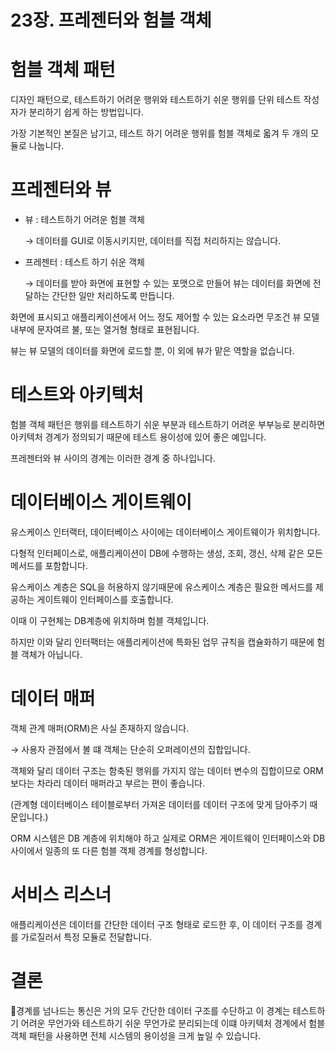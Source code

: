 # 23장. 프레젠터와 험블 객체

# 험블 객체 패턴

디자인 패턴으로, 테스트하기 어려운 행위와 테스트하기 쉬운 행위를 단위 테스트 작성자가 분리하기 쉽게 하는 방법입니다.

가장 기본적인 본질은 남기고, 테스트 하기 어려운 행위를 험블 객체로 옯겨 두 개의 모듈로 나눕니다.

# 프레젠터와 뷰

- 뷰 : 테스트하기 어려운 험블 객체

    → 데이터를 GUI로 이동시키지만, 데이터를 직접 처리하지는 않습니다.

- 프레젠터 : 테스트 하기 쉬운 객체

    → 데이터를 받아 화면에 표현할 수 있는 포맷으로 만들어 뷰는 데이터를 화면에 전달하는 간단한 일만 처리하도록 만듭니다.

화면에 표시되고 애플리케이션에서 어느 정도 제어할 수 있는 요소라면 무조건 뷰 모델 내부에 문자여르 불, 또는 열거형 형태로 표현됩니다.

뷰는 뷰 모델의 데이터를 화면에 로드할 뿐, 이 외에 뷰가 맡은 역할을 없습니다.

# 테스트와 아키텍처

험블 객체 패턴은 행위를 테스트하기 쉬운 부분과 테스트하기 어려운 부부능로 분리하면 아키텍처 경계가 정의되기 때문에 테스트 용이성에 있어 좋은 예입니다.

프레젠터와 뷰 사이의 경계는 이러한 경계 중 하나입니다.

# 데이터베이스 게이트웨이

유스케이스 인터랙터, 데이터베이스 사이에는 데이터베이스 게이트웨이가 위치합니다.

다형적 인터페이스로, 애플리케이션이 DB에 수행하는 생성, 조회, 갱신, 삭제 같은 모든 메서드를 포함합니다.

유스케이스 계층은 SQL을 허용하지 않기때문에 유스케이스 계층은 필요한 메서드를 제공하는 게이트웨이 인터페이스를 호출합니다.

이때 이 구현체는 DB계층에 위치하며 험블 객체입니다.

하지만 이와 달리 인터팩터는 애플리케이션에 특화된 업무 규칙을 캡슐화하기 때문에 험블 객체가 아닙니다.

# 데이터 매퍼

객체 관계 매퍼(ORM)은 사실 존재하지 않습니다.

→ 사용자 관점에서 볼 떄 객체는 단순히 오퍼레이션의 집합입니다.

객체와 달리 데이터 구조는 함축된 행위를 가지지 않는 데이터 변수의 집합이므로 ORM보다는 차라리 데이터 매퍼라고 부르는 편이 좋습니다.

(관계형 데이터베이스 테이블로부터 가져온 데이터를 데이터 구조에 맞게 담아주기 때문입니다.)

ORM 시스템은 DB 계층에 위치해야 하고 실제로 ORM은 게이트웨이 인터페이스와 DB 사이에서 일종의 또 다른 험블 객체 경계를 형성합니다.

# 서비스 리스너

애플리케이션은 데이터를 간단한 데이터 구조 형태로 로드한 후, 이 데이터 구조를 경계를 가로질러서 특정 모듈로 전달합니다.

# 결론

📌경계를 넘나드는 통신은 거의 모두 간단한 데이터 구조를 수단하고 이 경계는 테스트하기 어려운 무언가와 테스트하기 쉬운 무언가로 분리되는데 이떄 아키텍처 경계에서 험블 객체 패턴을 사용하면 전체 시스템의 용이성을 크게 높일 수 있습니다.